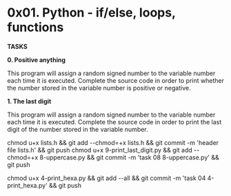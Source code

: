 # 0x01. Python - if/else, loops, functions

<strong>TASKS</strong>

<b>0. Positive anything</b>

<p>This program will assign a random signed number to the variable number each time it is executed. Complete the source code in order to print whether the number stored in the variable number is positive or negative.</p>

<b>1. The last digit</b>


<p>This program will assign a random signed number to the variable number each time it is executed. Complete the source code in order to print the last digit of the number stored in the variable number.</p>

chmod u+x lists.h && git add --chmod=+x lists.h && git commit -m 'header file lists.h' && git push
chmod u+x 9-print_last_digit.py && git add --chmod=+x 8-uppercase.py && git commit -m 'task 08 8-uppercase.py' && git push

chmod u+x 4-print_hexa.py && git add --all && git commit -m 'task 04 4-print_hexa.py' && git push
